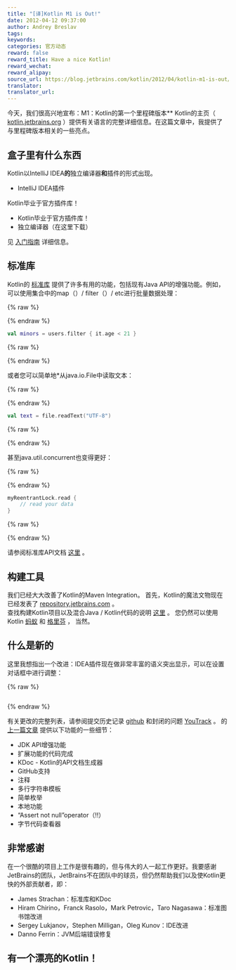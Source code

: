 ```yaml
---
title: "[译]Kotlin M1 is Out!"
date: 2012-04-12 09:37:00
author: Andrey Breslav
tags:
keywords:
categories: 官方动态
reward: false
reward_title: Have a nice Kotlin!
reward_wechat:
reward_alipay:
source_url: https://blog.jetbrains.com/kotlin/2012/04/kotlin-m1-is-out/
translator:
translator_url:
---
```


今天，我们很高兴地宣布：M1：Kotlin的第一个里程碑版本**
Kotlin的主页（ [kotlin.jetbrains.org](http://kotlin.jetbrains.org) ）提供有关语言的完整详细信息。在这篇文章中，我提供了与里程碑版本相关的一些亮点。
## 盒子里有什么东西

Kotlin以IntelliJ IDEA**的**独立编译器**和**插件的形式出现。

* IntelliJ IDEA插件

Kotlin毕业于官方插件库！
* Kotlin毕业于官方插件库！
* 独立编译器（在这里下载）

见 [入门指南](http://confluence.jetbrains.net/display/Kotlin/Getting+Started) 详细信息。
## 标准库

Kotlin的 [标准库](http://jetbrains.github.com/kotlin/versions/snapshot/apidocs/index.html) 提供了许多有用的功能，包括现有Java API的增强功能。例如，<span id =“more-514”> </span>可以使用集合中的map（）/ filter（）/ etc进行批量数据处理：

{% raw %}
<p></p>
{% endraw %}

```kotlin
val minors = users.filter { it.age < 21 }
```

{% raw %}
<p></p>
{% endraw %}

或者您可以简单地*从java.io.File中读取文本：

{% raw %}
<p></p>
{% endraw %}

```kotlin
val text = file.readText("UTF-8")
```

{% raw %}
<p></p>
{% endraw %}

甚至java.util.concurrent也变得更好：

{% raw %}
<p></p>
{% endraw %}

```kotlin
myReentrantLock.read {
    // read your data
}
```

{% raw %}
<p></p>
{% endraw %}

请参阅标准库API文档 [这里](http://jetbrains.github.com/kotlin/versions/snapshot/apidocs/index.html) 。
## 构建工具

我们已经大大改善了Kotlin的Maven Integration。
首先，Kotlin的魔法文物现在已经发表了 [repository.jetbrains.com](http://repository.jetbrains.com/) 。<BR/>
查找构建Kotlin项目以及混合Java / Kotlin代码的说明 [这里](http://confluence.jetbrains.com/display/Kotlin/Kotlin+Build+Tools#KotlinBuildTools-Maven) 。
您仍然可以使用Kotlin [蚂蚁](http://confluence.jetbrains.com/display/Kotlin/Kotlin+Build+Tools#KotlinBuildTools-Ant) 和 [格里芬](https://github.com/griffon/griffon-kotlin-plugin) ， 当然。
## 什么是新的

这里我想指出一个改进：I​​DEA插件现在做非常丰富的语义突出显示，可以在设置对话框中进行调整：

{% raw %}
<p style="text-align: center"><a href="https://i1.wp.com/blog.jetbrains.com/kotlin/files/2012/04/Settings.png"><img alt="" class="alignnone size-medium wp-image-520" data-recalc-dims="1" src="https://i1.wp.com/blog.jetbrains.com/kotlin/files/2012/04/Settings.png?resize=300%2C292&amp;ssl=1"/></a></p>
{% endraw %}

有关更改的完整列表，请参阅提交历史记录 [github](https://github.com/JetBrains/kotlin/commits/) 和封闭的问题 [YouTrack](http://youtrack.jetbrains.com/issues/KT?q=resolved+date%3A+2012-02-14+..+2012-04-11) 。
的 [上一篇文章](http://blog.jetbrains.com/kotlin/2012/03/kotlin-m1-candidate/) 提供以下功能的一些细节：

* JDK API增强功能
* 扩展功能的代码完成
* KDoc  -  Kotlin的API文档生成器
* GitHub支持
* 注释
* 多行字符串模板
* 简单枚举
* 本地功能
* “Assert not null”operator（!!）
* 字节代码查看器

## 非常感谢

在一个很酷的项目上工作是很有趣的，但与伟大的人一起工作更好。我要感谢JetBrains的团队，JetBrains不在团队中的球员，但仍然帮助我们以及使Kotlin更快的外部贡献者，即：

* James Strachan：标准库和KDoc
* Hiram Chirino，Franck Rasolo，Mark Petrovic，Taro Nagasawa：标准图书馆改进
* Sergey Lukjanov，Stephen Milligan，Oleg Kunov：IDE改进
* Danno Ferrin：JVM后端错误修复

## 有一个漂亮的Kotlin！

